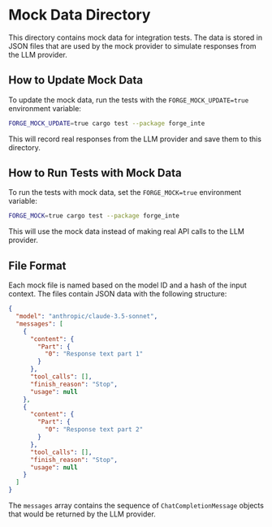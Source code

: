 # Mock Data Directory

This directory contains mock data for integration tests. The data is stored in JSON files that are used by the mock provider to simulate responses from the LLM provider.

## How to Update Mock Data

To update the mock data, run the tests with the `FORGE_MOCK_UPDATE=true` environment variable:

```bash
FORGE_MOCK_UPDATE=true cargo test --package forge_inte
```

This will record real responses from the LLM provider and save them to this directory.

## How to Run Tests with Mock Data

To run the tests with mock data, set the `FORGE_MOCK=true` environment variable:

```bash
FORGE_MOCK=true cargo test --package forge_inte
```

This will use the mock data instead of making real API calls to the LLM provider.

## File Format

Each mock file is named based on the model ID and a hash of the input context. The files contain JSON data with the following structure:

```json
{
  "model": "anthropic/claude-3.5-sonnet",
  "messages": [
    {
      "content": {
        "Part": {
          "0": "Response text part 1"
        }
      },
      "tool_calls": [],
      "finish_reason": "Stop",
      "usage": null
    },
    {
      "content": {
        "Part": {
          "0": "Response text part 2"
        }
      },
      "tool_calls": [],
      "finish_reason": "Stop",
      "usage": null
    }
  ]
}
```

The `messages` array contains the sequence of `ChatCompletionMessage` objects that would be returned by the LLM provider.
